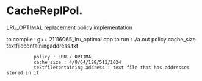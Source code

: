# CacheReplPol.
LRU_OPTIMAL replacement policy implementation

to compile : 
              g++ 21116065_lru_optimal.cpp
to run : 
              ./a.out policy cache_size textfilecontainingaddress.txt

              policy : LRU / OPTIMAL
              cache_size : 4/8/64/128/512/1024
              textfilecontaining address : text file that has addresses stored in it

